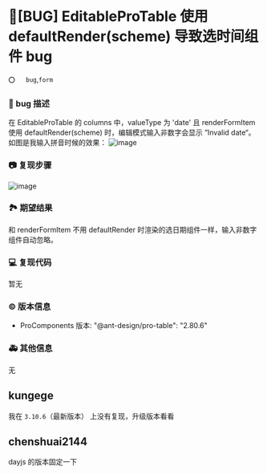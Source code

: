 # 🐛[BUG] EditableProTable 使用 defaultRender(scheme) 导致选时间组件 bug

`⭕️   bug`,`form`

### 🐛 bug 描述

在 EditableProTable 的 columns 中，valueType 为 'date' 且 renderFormItem 使用 defaultRender(scheme) 时，编辑模式输入非数字会显示 ”Invalid date“。如图是我输入拼音时候的效果：
![image](https://github.com/ant-design/pro-components/assets/48426450/3e5c283f-c5f4-4d76-a291-8c0e9212b1a4)

### 📷 复现步骤

![image](https://github.com/ant-design/pro-components/assets/48426450/53c31908-be0d-4060-b4eb-35164afdb30b)

### 🏞 期望结果

和 renderFormItem 不用 defaultRender 时渲染的选日期组件一样，输入非数字组件自动忽略。

### 💻 复现代码

暂无

### © 版本信息

- ProComponents 版本: "@ant-design/pro-table": "2.80.6"

### 🚑 其他信息

无

## kungege

我在 `3.10.6`（最新版本） 上没有复现，升级版本看看

## chenshuai2144

dayjs 的版本固定一下
